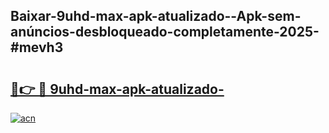 ## Baixar-9uhd-max-apk-atualizado--Apk-sem-anúncios-desbloqueado-completamente-2025-#mevh3

# <h2><a href="https://ainizakaria.my?title=9uhd-max-apk-atualizado-&ref=20M">🔗👉 🔴 9uhd-max-apk-atualizado-</a></h2>

[![acn](https://github.com/user-attachments/assets/0f9c940e-d8b0-45ae-aac7-cd30a18b3e1c)](https://ainizakaria.my?title=9uhd-max-apk-atualizado-&ref=20M)

